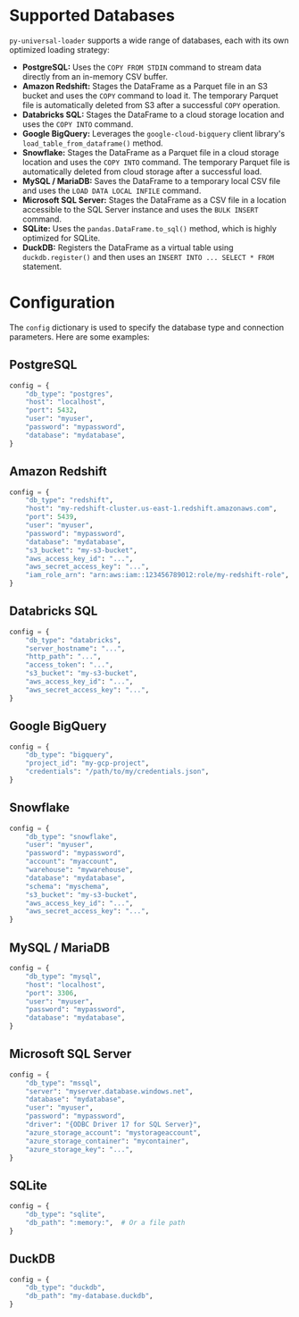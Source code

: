 # Supported Databases

`py-universal-loader` supports a wide range of databases, each with its own optimized loading strategy:

- **PostgreSQL:** Uses the `COPY FROM STDIN` command to stream data directly from an in-memory CSV buffer.
- **Amazon Redshift:** Stages the DataFrame as a Parquet file in an S3 bucket and uses the `COPY` command to load it. The temporary Parquet file is automatically deleted from S3 after a successful `COPY` operation.
- **Databricks SQL:** Stages the DataFrame to a cloud storage location and uses the `COPY INTO` command.
- **Google BigQuery:** Leverages the `google-cloud-bigquery` client library's `load_table_from_dataframe()` method.
- **Snowflake:** Stages the DataFrame as a Parquet file in a cloud storage location and uses the `COPY INTO` command. The temporary Parquet file is automatically deleted from cloud storage after a successful load.
- **MySQL / MariaDB:** Saves the DataFrame to a temporary local CSV file and uses the `LOAD DATA LOCAL INFILE` command.
- **Microsoft SQL Server:** Stages the DataFrame as a CSV file in a location accessible to the SQL Server instance and uses the `BULK INSERT` command.
- **SQLite:** Uses the `pandas.DataFrame.to_sql()` method, which is highly optimized for SQLite.
- **DuckDB:** Registers the DataFrame as a virtual table using `duckdb.register()` and then uses an `INSERT INTO ... SELECT * FROM` statement.

# Configuration

The `config` dictionary is used to specify the database type and connection parameters. Here are some examples:

## PostgreSQL

```python
config = {
    "db_type": "postgres",
    "host": "localhost",
    "port": 5432,
    "user": "myuser",
    "password": "mypassword",
    "database": "mydatabase",
}
```

## Amazon Redshift

```python
config = {
    "db_type": "redshift",
    "host": "my-redshift-cluster.us-east-1.redshift.amazonaws.com",
    "port": 5439,
    "user": "myuser",
    "password": "mypassword",
    "database": "mydatabase",
    "s3_bucket": "my-s3-bucket",
    "aws_access_key_id": "...",
    "aws_secret_access_key": "...",
    "iam_role_arn": "arn:aws:iam::123456789012:role/my-redshift-role",
}
```

## Databricks SQL

```python
config = {
    "db_type": "databricks",
    "server_hostname": "...",
    "http_path": "...",
    "access_token": "...",
    "s3_bucket": "my-s3-bucket",
    "aws_access_key_id": "...",
    "aws_secret_access_key": "...",
}
```

## Google BigQuery

```python
config = {
    "db_type": "bigquery",
    "project_id": "my-gcp-project",
    "credentials": "/path/to/my/credentials.json",
}
```

## Snowflake

```python
config = {
    "db_type": "snowflake",
    "user": "myuser",
    "password": "mypassword",
    "account": "myaccount",
    "warehouse": "mywarehouse",
    "database": "mydatabase",
    "schema": "myschema",
    "s3_bucket": "my-s3-bucket",
    "aws_access_key_id": "...",
    "aws_secret_access_key": "...",
}
```

## MySQL / MariaDB

```python
config = {
    "db_type": "mysql",
    "host": "localhost",
    "port": 3306,
    "user": "myuser",
    "password": "mypassword",
    "database": "mydatabase",
}
```

## Microsoft SQL Server

```python
config = {
    "db_type": "mssql",
    "server": "myserver.database.windows.net",
    "database": "mydatabase",
    "user": "myuser",
    "password": "mypassword",
    "driver": "{ODBC Driver 17 for SQL Server}",
    "azure_storage_account": "mystorageaccount",
    "azure_storage_container": "mycontainer",
    "azure_storage_key": "...",
}
```

## SQLite

```python
config = {
    "db_type": "sqlite",
    "db_path": ":memory:",  # Or a file path
}
```

## DuckDB

```python
config = {
    "db_type": "duckdb",
    "db_path": "my-database.duckdb",
}
```
